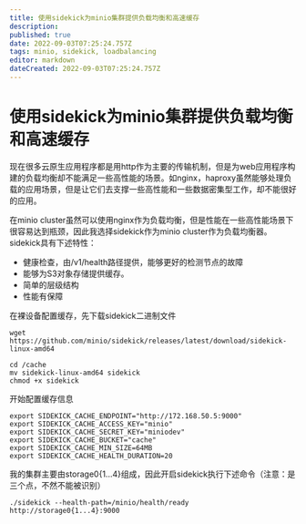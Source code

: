 ```yaml
---
title: 使用sidekick为minio集群提供负载均衡和高速缓存
description: 
published: true
date: 2022-09-03T07:25:24.757Z
tags: minio, sidekick, loadbalancing
editor: markdown
dateCreated: 2022-09-03T07:25:24.757Z
---
```


# 使用sidekick为minio集群提供负载均衡和高速缓存

现在很多云原生应用程序都是用http作为主要的传输机制，但是为web应用程序构建的负载均衡却不能满足一些高性能的场景。如nginx，haproxy虽然能够处理负载的应用场景，但是让它们去支撑一些高性能和一些数据密集型工作，却不能很好的应用。

在minio cluster虽然可以使用nginx作为负载均衡，但是性能在一些高性能场景下很容易达到瓶颈，因此我选择sidekick作为minio cluster作为负载均衡器。sidekick具有下述特性：

- 健康检查，由/v1/health路径提供，能够更好的检测节点的故障
- 能够为S3对象存储提供缓存。
- 简单的层级结构
- 性能有保障

在裸设备配置缓存，先下载sidekick二进制文件

```
wget https://github.com/minio/sidekick/releases/latest/download/sidekick-linux-amd64
```

`````
cd /cache
mv sidekick-linux-amd64 sidekick
chmod +x sidekick
`````

开始配置缓存信息

```
export SIDEKICK_CACHE_ENDPOINT="http://172.168.50.5:9000"
export SIDEKICK_CACHE_ACCESS_KEY="minio"
export SIDEKICK_CACHE_SECRET_KEY="miniodev"
export SIDEKICK_CACHE_BUCKET="cache"
export SIDEKICK_CACHE_MIN_SIZE=64MB
export SIDEKICK_CACHE_HEALTH_DURATION=20
```

我的集群主要由storage0{1...4}组成，因此开启sidekick执行下述命令（注意：是三个点，不然不能被识别）

```
./sidekick --health-path=/minio/health/ready http://storage0{1...4}:9000
```

